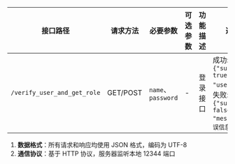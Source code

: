 | 接口路径 | 请求方法 | 必要参数 | 可选参数 | 功能描述 | 返回数据 |
|---------|---------|---------|---------|---------|---------|
| `/verify_user_and_get_role` | GET/POST | `name`、`password` | - | 登录接口 | 成功: `{"success": true, "role": "user/admin"}`；失败: `{"success": false, "message": "错误信息"}` |

1. **数据格式**：所有请求和响应均使用 JSON 格式，编码为 UTF-8
2. **通信协议**：基于 HTTP 协议，服务器监听本地 12344 端口